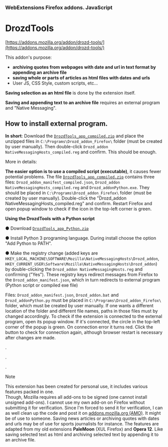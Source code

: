 ### WebExtensions Firefox addons. JavaScript
# DrozdTools

[https://addons.mozilla.org/addon/drozd-tools/](https://addons.mozilla.org/addon/drozd-tools/)

 This addon's purpose:
+ **archiving quotes from webpages with date and url in text format by appending an archive file**
+ **saving whole or parts of articles as html files with dates and urls**
+ User JS, CSS Style, custom scripts, etc...

**Saving selection as an html file** is done by the extension itself.

**Saving and appending text to an archive file** requires an external program and "Native Messaging".



## How to install external program.

**In short**: Download the [`DrozdTools_app_compiled.zip`](https://github.com/Drozdman-1/WebExtensions/releases/download/Drozd_exe/DrozdTools_app_compiled.zip) and place the unzipped files in `C:\Programs\Drozd_addon_Firefox\` folder (must be created by user manually). Then double-click `Drozd_addon NativeMessagingHosts_compiled.reg` and confirm. This should be enough.

More in details:

**The easier option is to use a compiled script (executable)**, it causes fewer potential problems.
The file [`DrozdTools_app_compiled.zip`](https://github.com/Drozdman-1/WebExtensions/releases/download/Drozd_exe/DrozdTools_app_compiled.zip) contains three files: `Drozd_addon_manifest_compiled.json`, `Drozd_addon NativeMessagingHosts_compiled.reg` and `Drozd_addonPython.exe`. They should be placed in `C:\Programs\Drozd_addon_Firefox\` folder (must be created by user manually).
Double-click the "Drozd_addon NativeMessagingHosts_compiled.reg" and confirm. Restart Firefox and open popup window to check if the icon in the top-left corner is green.

**Using the DrozdTools with a Python script**

 ● Download [`DrozdTools_app_Python.zip`](https://github.com/Drozdman-1/WebExtensions/releases/download/Drozd_py/DrozdTools_app_Python.zip)
 
 ● Install Python 3 programing language. During install choose the option "Add Python to PATH".

 ● Make the registry change (added keys are `HKEY_LOCAL_MACHINE\SOFTWARE\Mozilla\NativeMessagingHosts\Drozd_addon`, `HKEY_CURRENT_USER\Software\Mozilla\NativeMessagingHosts\Drozd_addon`) by double-clicking the `Drozd_addon NativeMessagingHosts.reg` and confirming ("Yes"). These registry keys redirect messages from Firefox to the `Drozd_addon_manifest.json`, which in turn redirects to external program (Python script or compiled exe file)

Files: `Drozd_addon_manifest.json`, `Drozd_addon.bat` and `Drozd_addonPython.py` must be placed in `C:\Programs\Drozd_addon_Firefox\` folder, which must be created by user manually. If one wants a different location of the folder and different file names, paths in those files must by changed accordingly.
To check if the extension is connected to the external program, open its popup window. If it's connected, the circle in the top-left corner of the popup is green. On connection error it turns red. Click the button to check for connection again, although browser restart is necessary after changes are made.





.

.

.

>[!NOTE]
 This extension has been created for personal use, it includes various features packed in one.    
 Though, Mozilla requires all add-ons to be signed (one cannot install unsigned add-ons). I cannot use my own add-on on Firefox without submitting it for verification. 
 Since I'm forced to send it for verification, I can as well clean up the code and post it on [addons.mozilla.org (AMO)](https://addons.mozilla.org/). It might be of use to someone. 
 Saving news articles or archiving quotes with dates and urls may be of use for sports journalists for instance.
 The features are adapted from my old extensions **PaleMoon** (XUL Firefox) and **Opera 12**. Like saving selected text as html and archiving selected text by appending it to an archive file.



